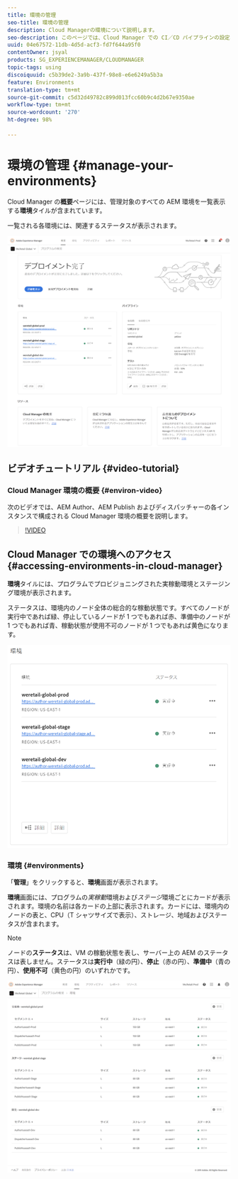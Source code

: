 ```yaml
---
title: 環境の管理
seo-title: 環境の管理
description: Cloud Managerの環境について説明します。
seo-description: このページでは、Cloud Manager での CI／CD パイプラインの設定および実行に使用される実稼動環境および非実稼動環境の一覧を示します。
uuid: 04e67572-11db-4d5d-acf3-fd7f644a95f0
contentOwner: jsyal
products: SG_EXPERIENCEMANAGER/CLOUDMANAGER
topic-tags: using
discoiquuid: c5b39de2-3a9b-437f-98e8-e6e6249a5b3a
feature: Environments
translation-type: tm+mt
source-git-commit: c5d32d49782c899d013fcc60b9c4d2b67e9350ae
workflow-type: tm+mt
source-wordcount: '270'
ht-degree: 98%

---
```



# 環境の管理 {#manage-your-environments}

Cloud Manager の&#x200B;**概要**&#x200B;ページには、管理対象のすべての AEM 環境を一覧表示する&#x200B;**環境**&#x200B;タイルが含まれています。

一覧される各環境には、関連するステータスが表示されます。

![](assets/Manage-Environ-Overview.png)

## ビデオチュートリアル {#video-tutorial}

### Cloud Manager 環境の概要 {#environ-video}

次のビデオでは、AEM Author、AEM Publish およびディスパッチャーの各インスタンスで構成される Cloud Manager 環境の概要を説明します。

>[!VIDEO](https://video.tv.adobe.com/v/26318/)

## Cloud Manager での環境へのアクセス {#accessing-environments-in-cloud-manager}

**環境**&#x200B;タイルには、プログラムでプロビジョニングされた実稼動環境とステージング環境が表示されます。

ステータスは、環境内のノード全体の総合的な稼動状態です。すべてのノードが実行中であれば緑、停止しているノードが 1 つでもあれば赤、準備中のノードが 1 つでもあれば青、稼動状態が使用不可のノードが 1 つでもあれば黄色になります。

![](assets/Environments-card-new.png)

### 環境 {#environments}

「**管理**」をクリックすると、**環境**&#x200B;画面が表示されます。

**環境**&#x200B;画面には、プログラムの&#x200B;*実稼動*&#x200B;環境および&#x200B;*ステージ*&#x200B;環境ごとにカードが表示されます。環境の名前は各カードの上部に表示されます。カードには、環境内のノードの表と、CPU（T シャツサイズで表示）、ストレージ、地域およびステータスが含まれます。

>[!NOTE]
>
>ノードの&#x200B;**ステータス**&#x200B;は、VM の稼動状態を表し、サーバー上の AEM のステータスは表しません。ステータスは&#x200B;**実行中**（緑の円）、**停止**（赤の円）、**準備中**（青の円）、**使用不可**（黄色の円）のいずれかです。

![](assets/Environments-tab.png)
